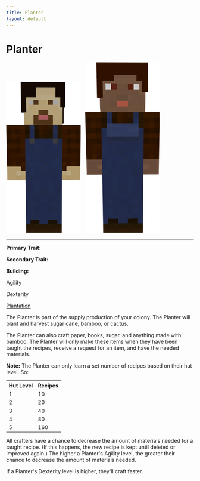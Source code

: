 ```yaml
---
title: Planter
layout: default
---
```

# Planter

<div class="infobox box text-center">
<img src="../../assets/images/workers/planter_m.png" alt="Planter Male" />&nbsp;&nbsp;&nbsp;<img src="../../assets/images/workers/planter_f.png" alt="Planter Female" />
<hr />
  <div class="row section-text text-left">
    <div class="col">
      <p><strong>Primary Trait:</strong></p>
      <p><strong>Secondary Trait:</strong></p>
      <p><strong>Building:</strong></p>
    </div>
    <div class="col">
      <p class="traitp">Agility</p>
      <p class="traits">Dexterity</p>
      <p><a href="../buildings/plantation">Plantation</a></p>
    </div>
  </div>
</div>

The Planter is part of the supply production of your colony. The Planter will plant and harvest sugar cane, bamboo, or cactus.

The Planter can also craft paper, books, sugar, and anything made with bamboo. The Planter will only make these items when they have been taught the recipes, receive a request for an item, and have the needed materials.

**Note:** The Planter can only learn a set number of recipes based on their hut level. So:

| Hut Level | Recipes |
| --------- | ------- |
| 1         | 10      |
| 2         | 20      |
| 3         | 40      |
| 4         | 80      |
| 5         | 160     |

All crafters have a chance to decrease the amount of materials needed for a taught recipe. (If this happens, the new recipe is kept until deleted or improved again.) The higher a Planter's Agility level, the greater their chance to decrease the amount of materials needed.

If a Planter's Dexterity level is higher, they'll craft faster.
